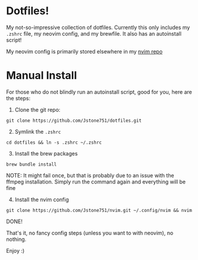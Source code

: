# Dotfiles!

My not-so-impressive collection of dotfiles. Currently this only includes my `.zshrc` file, my neovim config, and my brewfile. It also has an autoinstall script!


My neovim config is primarily stored elsewhere in my [nvim repo](https://github.com/Jstone751/nvim)

# Manual Install

For those who do not blindly run an autoinstall script, good for you, here are the steps:

1. Clone the git repo:

```shell
git clone https://github.com/Jstone751/dotfiles.git
```

2. Symlink the `.zshrc`

```shell
cd dotfiles && ln -s .zshrc ~/.zshrc
```

3. Install the brew packages

```shell
brew bundle install
```
NOTE: It might fail once, but that is probably due to an issue with the ffmpeg installation. Simply run the command again and everything will be fine

4. Install the nvim config

```shell
git clone https://github.com/Jstone751/nvim.git ~/.config/nvim && nvim
```

DONE!

That's it, no fancy config steps (unless you want to with neovim), no nothing.

Enjoy :)
